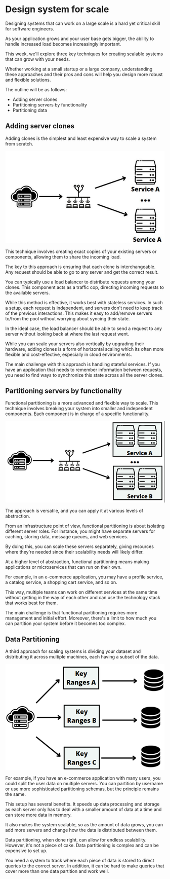 # Design system for scale

Designing systems that can work on a large scale is a hard yet critical skill for software engineers.

As your application grows and your user base gets bigger, the ability to handle increased load becomes increasingly important.

This week, we'll explore three key techniques for creating scalable systems that can grow with your needs.

Whether working at a small startup or a large company, understanding these approaches and their pros and cons will help you design more robust and flexible solutions.

The outline will be as follows:
* Adding server clones
* Partitioning servers by functionality
* Partitioning data



## Adding server clones
Adding clones is the simplest and least expensive way to scale a system from scratch.

![Server Clones](server-clones.png)

This technique involves creating exact copies of your existing servers or components, allowing them to share the incoming load.


The key to this approach is ensuring that each clone is interchangeable. Any request should be able to go to any server and get the correct result.

You can typically use a load balancer to distribute requests among your clones. This component acts as a traffic cop, directing incoming requests to the available servers.

While this method is effective, it works best with stateless services. In such a setup, each request is independent, and servers don't need to keep track of the previous interactions. This makes it easy to add/remove servers to/from the pool without worrying about syncing their state.

In the ideal case, the load balancer should be able to send a request to any server without looking back at where the last request went.

While you can scale your servers also vertically by upgrading their hardware, adding clones is a form of horizontal scaling which its often more flexible and cost-effective, especially in cloud environments.

The main challenge with this approach is handling stateful services. If you have an application that needs to remember information between requests, you need to find ways to synchronize this state across all the server clones.

## Partitioning servers by functionality
Functional partitioning is a more advanced and flexible way to scale. This technique involves breaking your system into smaller and independent components. Each component is in charge of a specific functionality.

![Partitioning Servers](partitioning.png)

The approach is versatile, and you can apply it at various levels of abstraction.

From an infrastructure point of view, functional partitioning is about isolating different server roles. For instance, you might have separate servers for caching, storing data, message queues, and web services.

By doing this, you can scale these servers separately, giving resources where they're needed since their scalability needs will likely differ.

At a higher level of abstraction, functional partitioning means making applications or microservices that can run on their own.

For example, in an e-commerce application, you may have a profile service, a catalog service, a shopping cart service, and so on.

This way, multiple teams can work on different services at the same time without getting in the way of each other and can use the technology stack that works best for them.

The main challenge is that functional partitioning requires more management and initial effort. Moreover, there's a limit to how much you can partition your system before it becomes too complex.

## Data Partitioning
A third approach for scaling systems is dividing your dataset and distributing it across multiple machines, each having a subset of the data.

![Data Partitioning](data-partitioning.png)

For example, if you have an e-commerce application with many users, you could split the user data on multiple servers. You can partition by username or use more sophisticated partitioning schemas, but the principle remains the same.

This setup has several benefits. It speeds up data processing and storage as each server only has to deal with a smaller amount of data at a time and can store more data in memory.

It also makes the system scalable, so as the amount of data grows, you can add more servers and change how the data is distributed between them.

Data partitioning, when done right, can allow for endless scalability. However, it's not a piece of cake. Data partitioning is complex and can be expensive to set up.

You need a system to track where each piece of data is stored to direct queries to the correct server. In addition, it can be hard to make queries that cover more than one data partition and work well.